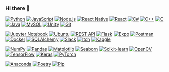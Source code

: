 ### Hi there 👋

[![Python](https://img.shields.io/badge/-Python-blue?logo=python&logoColor=white)](https://www.python.org/)
[![JavaScript](https://img.shields.io/badge/-JavaScript-yellow?logo=javascript&logoColor=white)](https://www.javascript.com/)
[![Node.js](https://img.shields.io/badge/-Node.js-green?logo=node.js&logoColor=white)](https://nodejs.org/)
[![React Native](https://img.shields.io/badge/-React_Native-blueviolet?logo=react&logoColor=white)](https://reactnative.dev/)
[![React](https://img.shields.io/badge/-React-61DAFB?logo=react&logoColor=white)](https://reactjs.org/)
[![C#](https://img.shields.io/badge/-C%23-purple?logo=csharp&logoColor=white)](https://docs.microsoft.com/en-us/dotnet/csharp/)
[![C++](https://img.shields.io/badge/-C%2B%2B-blue?logo=c%2B%2B&logoColor=white)](https://isocpp.org/)
[![C](https://img.shields.io/badge/-C-blue?logo=c&logoColor=white)](https://en.cppreference.com/w/c)
[![Java](https://img.shields.io/badge/-Java-red?logo=java&logoColor=white)](https://www.java.com/)
[![MySQL](https://img.shields.io/badge/-MySQL-orange?logo=mysql&logoColor=white)](https://www.mysql.com/)
[![Unity](https://img.shields.io/badge/-Unity-black?logo=unity&logoColor=white)](https://unity.com/)
[![Git](https://img.shields.io/badge/-Git-orange?logo=git&logoColor=white)](https://git-scm.com/)

[![Jupyter Notebook](https://img.shields.io/badge/-Jupyter_Notebook-orange?logo=jupyter&logoColor=white)](https://jupyter.org/)
[![Ubuntu](https://img.shields.io/badge/-Ubuntu-orange?logo=ubuntu&logoColor=white)](https://ubuntu.com/)
[![REST API](https://img.shields.io/badge/-REST_API-lightgrey?logo=rest&logoColor=white)](https://en.wikipedia.org/wiki/Representational_state_transfer)
[![Flask](https://img.shields.io/badge/-Flask-black?logo=flask&logoColor=white)](https://flask.palletsprojects.com/)
[![Expo](https://img.shields.io/badge/-Expo-blue?logo=expo&logoColor=white)](https://expo.io/)
[![Postman](https://img.shields.io/badge/-Postman-orange?logo=postman&logoColor=white)](https://www.postman.com/)
[![Docker](https://img.shields.io/badge/-Docker-blue?logo=docker&logoColor=white)](https://www.docker.com/)
[![SQLAlchemy](https://img.shields.io/badge/-SQLAlchemy-lightgrey?logo=sqlalchemy&logoColor=white)](https://www.sqlalchemy.org/)
[![Slack](https://img.shields.io/badge/-Slack-purple?logo=slack&logoColor=white)](https://slack.com/)
[![Itch](https://img.shields.io/badge/-Itch-FA5C5C?logo=itch.io&logoColor=white)](https://itch.io/)
[![Kaggle](https://img.shields.io/badge/-Kaggle-blue?logo=kaggle&logoColor=white)](https://www.kaggle.com/)

[![NumPy](https://img.shields.io/badge/-NumPy-blue?logo=numpy&logoColor=white)](https://numpy.org/)
[![Pandas](https://img.shields.io/badge/-Pandas-blue?logo=pandas&logoColor=white)](https://pandas.pydata.org/)
[![Matplotlib](https://img.shields.io/badge/-Matplotlib-blue?logo=matplotlib&logoColor=white)](https://matplotlib.org/)
[![Seaborn](https://img.shields.io/badge/-Seaborn-blue?logo=seaborn&logoColor=white)](https://seaborn.pydata.org/)
[![Scikit-learn](https://img.shields.io/badge/-Scikit_learn-blue?logo=scikit-learn&logoColor=white)](https://scikit-learn.org/)
[![OpenCV](https://img.shields.io/badge/-OpenCV-blue?logo=opencv&logoColor=white)](https://opencv.org/)
[![TensorFlow](https://img.shields.io/badge/-TensorFlow-orange?logo=tensorflow&logoColor=white)](https://www.tensorflow.org/)
[![Keras](https://img.shields.io/badge/-Keras-red?logo=keras&logoColor=white)](https://keras.io/)
[![PyTorch](https://img.shields.io/badge/-PyTorch-red?logo=pytorch&logoColor=white)](https://pytorch.org/)

[![Anaconda](https://img.shields.io/badge/-Anaconda-green?logo=anaconda&logoColor=white)](https://www.anaconda.com/)
[![Poetry](https://img.shields.io/badge/-Poetry-blueviolet?logo=python&logoColor=white)](https://python-poetry.org/)
[![Pip](https://img.shields.io/badge/-Pip-yellow?logo=pypi&logoColor=white)](https://pypi.org/project/pip/)

<!--
**adiy55/adiy55** is a ✨ _special_ ✨ repository because its `README.md` (this file) appears on your GitHub profile.

Here are some ideas to get you started:

- 🔭 I’m currently working on ...
- 🌱 I’m currently learning ...
- 👯 I’m looking to collaborate on ...
- 🤔 I’m looking for help with ...
- 💬 Ask me about ...
- 📫 How to reach me: ...
- 😄 Pronouns: ...
- ⚡ Fun fact: ...
-->
